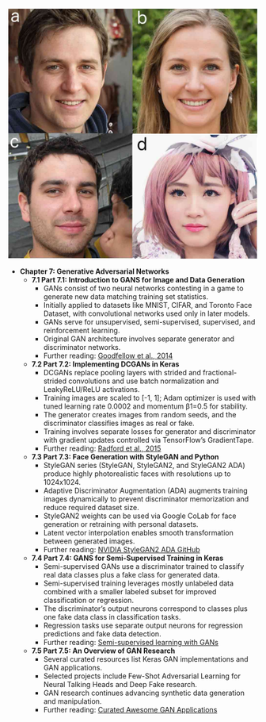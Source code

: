 ![ADNN-ch07-gans](ADNN-ch07-gans.best.png)

- **Chapter 7: Generative Adversarial Networks**
  - **7.1 Part 7.1: Introduction to GANS for Image and Data Generation**
    - GANs consist of two neural networks contesting in a game to generate new data matching training set statistics.
    - Initially applied to datasets like MNIST, CIFAR, and Toronto Face Dataset, with convolutional networks used only in later models.
    - GANs serve for unsupervised, semi-supervised, supervised, and reinforcement learning.
    - Original GAN architecture involves separate generator and discriminator networks.
    - Further reading: [Goodfellow et al., 2014](https://arxiv.org/abs/1406.2661)
  - **7.2 Part 7.2: Implementing DCGANs in Keras**
    - DCGANs replace pooling layers with strided and fractional-strided convolutions and use batch normalization and LeakyReLU/ReLU activations.
    - Training images are scaled to [-1, 1]; Adam optimizer is used with tuned learning rate 0.0002 and momentum β1=0.5 for stability.
    - The generator creates images from random seeds, and the discriminator classifies images as real or fake.
    - Training involves separate losses for generator and discriminator with gradient updates controlled via TensorFlow’s GradientTape.
    - Further reading: [Radford et al., 2015](https://arxiv.org/abs/1511.06434)
  - **7.3 Part 7.3: Face Generation with StyleGAN and Python**
    - StyleGAN series (StyleGAN, StyleGAN2, and StyleGAN2 ADA) produce highly photorealistic faces with resolutions up to 1024x1024.
    - Adaptive Discriminator Augmentation (ADA) augments training images dynamically to prevent discriminator memorization and reduce required dataset size.
    - StyleGAN2 weights can be used via Google CoLab for face generation or retraining with personal datasets.
    - Latent vector interpolation enables smooth transformation between generated images.
    - Further reading: [NVIDIA StyleGAN2 ADA GitHub](https://github.com/NVlabs/stylegan2-ada)
  - **7.4 Part 7.4: GANS for Semi-Supervised Training in Keras**
    - Semi-supervised GANs use a discriminator trained to classify real data classes plus a fake class for generated data.
    - Semi-supervised training leverages mostly unlabeled data combined with a smaller labeled subset for improved classification or regression.
    - The discriminator’s output neurons correspond to classes plus one fake data class in classification tasks.
    - Regression tasks use separate output neurons for regression predictions and fake data detection.
    - Further reading: [Semi-supervised learning with GANs](https://arxiv.org/abs/1606.01583)
  - **7.5 Part 7.5: An Overview of GAN Research**
    - Several curated resources list Keras GAN implementations and GAN applications.
    - Selected projects include Few-Shot Adversarial Learning for Neural Talking Heads and Deep Fake research.
    - GAN research continues advancing synthetic data generation and manipulation.
    - Further reading: [Curated Awesome GAN Applications](https://github.com/nashory/gans-awesome-applications)
